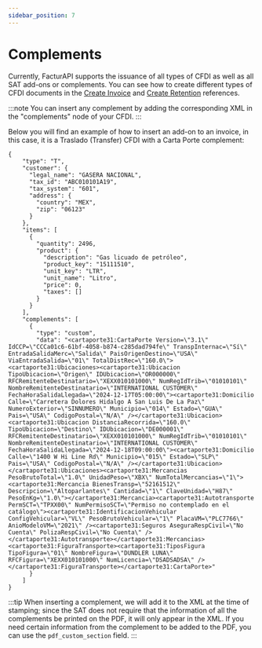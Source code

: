 ```yaml
---
sidebar_position: 7
---
```


# Complements

Currently, FacturAPI supports the issuance of all types of CFDI as well as all
SAT add-ons or complements. You can see how to create different types of CFDI
documents in the [Create Invoice](/api#tag/invoice/operation/createInvoice) and
[Create Retention](/api#tag/retention/operation/createRetention) references.

:::note
You can insert any complement by adding the corresponding XML in the
"complements" node of your CFDI.
:::

Below you will find an example of how to insert an add-on to an invoice, in this
case, it is a Traslado (Transfer) CFDI with a Carta Porte complement:

```
{
    "type": "T",
    "customer": {
      "legal_name": "GASERA NACIONAL",
      "tax_id": "ABC010101A19",
      "tax_system": "601",
      "address": {
        "country": "MEX",
        "zip": "06123"
      }
    },
    "items": [
      {
        "quantity": 2496,
        "product": {
          "description": "Gas licuado de petróleo",
          "product_key": "15111510",
          "unit_key": "LTR",
          "unit_name": "Litro",
          "price": 0,
          "taxes": []
        }
      }
    ],
    "complements": [
      {
        "type": "custom",
        "data": "<cartaporte31:CartaPorte Version=\"3.1\" IdCCP=\"CCCa01c6-61bf-4058-b874-c285dad794fe\" TranspInternac=\"Sí\" EntradaSalidaMerc=\"Salida\" PaisOrigenDestino=\"USA\" ViaEntradaSalida=\"01\" TotalDistRec=\"160.0\"><cartaporte31:Ubicaciones><cartaporte31:Ubicacion TipoUbicacion=\"Origen\" IDUbicacion=\"OR000000\" RFCRemitenteDestinatario=\"XEXX010101000\" NumRegIdTrib=\"01010101\" NombreRemitenteDestinatario=\"INTERNATIONAL CUSTOMER\" FechaHoraSalidaLlegada=\"2024-12-17T05:00:00\"><cartaporte31:Domicilio Calle=\"Carretera Dolores Hidalgo A San Luis De La Paz\" NumeroExterior=\"SINNUMERO\" Municipio=\"014\" Estado=\"GUA\" Pais=\"USA\" CodigoPostal=\"N/A\" /></cartaporte31:Ubicacion><cartaporte31:Ubicacion DistanciaRecorrida=\"160.0\" TipoUbicacion=\"Destino\" IDUbicacion=\"DE000001\" RFCRemitenteDestinatario=\"XEXX010101000\" NumRegIdTrib=\"01010101\" NombreRemitenteDestinatario=\"INTERNATIONAL CUSTOMER\" FechaHoraSalidaLlegada=\"2024-12-18T09:00:00\"><cartaporte31:Domicilio Calle=\"1400 W Hi Line Rd\" Municipio=\"015\" Estado=\"SLP\" Pais=\"USA\" CodigoPostal=\"N/A\" /></cartaporte31:Ubicacion></cartaporte31:Ubicaciones><cartaporte31:Mercancias PesoBrutoTotal=\"1.0\" UnidadPeso=\"XBX\" NumTotalMercancias=\"1\"><cartaporte31:Mercancia BienesTransp=\"52161512\" Descripcion=\"Altoparlantes\" Cantidad=\"1\" ClaveUnidad=\"H87\" PesoEnKg=\"1.0\"></cartaporte31:Mercancia><cartaporte31:Autotransporte PermSCT=\"TPXX00\" NumPermisoSCT=\"Permiso no contemplado en el catálogo\"><cartaporte31:IdentificacionVehicular ConfigVehicular=\"VL\" PesoBrutoVehicular=\"1\" PlacaVM=\"PLC7766\" AnioModeloVM=\"2021\" /><cartaporte31:Seguros AseguraRespCivil=\"No Cuenta\" PolizaRespCivil=\"No Cuenta\" /></cartaporte31:Autotransporte></cartaporte31:Mercancias><cartaporte31:FiguraTransporte><cartaporte31:TiposFigura TipoFigura=\"01\" NombreFigura=\"DUNDLER LUNA\" RFCFigura=\"XEXX010101000\" NumLicencia=\"DSADSADSA\" /></cartaporte31:FiguraTransporte></cartaporte31:CartaPorte>"
      }
    ]
}
```

:::tip
When inserting a complement, we will add it to the XML at the time of stamping; since the SAT does not require that the information of all the complements be printed on the PDF, it will only appear in the XML. If you need certain information from the complement to be added to the PDF, you can use the `pdf_custom_section` field.
:::
